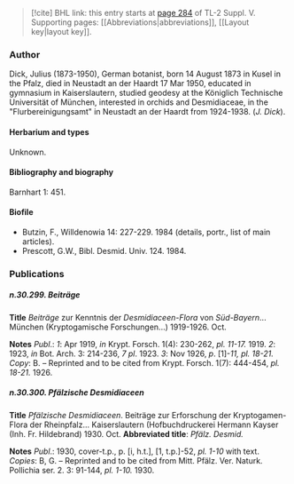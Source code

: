 > [!cite] BHL link: this entry starts at [page 284](https://www.biodiversitylibrary.org/item/103833#page/296/mode/1up) of TL-2 Suppl. V.
> Supporting pages: [[Abbreviations|abbreviations]], [[Layout key|layout key]].

### Author

Dick, Julius (1873-1950), German botanist, born 14 August 1873 in Kusel in the Pfalz, died in Neustadt an der Haardt 17 Mar 1950, educated in gymnasium in Kaiserslautern, studied geodesy at the Königlich Technische Universität of München, interested in orchids and Desmidiaceae, in the "Flurbereinigungsamt" in Neustadt an der Haardt from 1924-1938. (*J. Dick*).

#### Herbarium and types

Unknown.

#### Bibliography and biography

Barnhart 1: 451.

#### Biofile

- Butzin, F., Willdenowia 14: 227-229. 1984 (details, portr., list of main articles).
- Prescott, G.W., Bibl. Desmid. Univ. 124. 1984.

### Publications

##### n.30.299. Beiträge

**Title**
*Beiträge* zur Kenntnis der *Desmidiaceen-Flora* von *Süd-Bayern*... München (Kryptogamische Forschungen...) 1919-1926. Oct.

**Notes**
*Publ*.: *1*: Apr 1919, *in* Krypt. Forsch. 1(4): 230-262, *pl. 11-17.* 1919.
*2*: 1923, *in* Bot. Arch. 3: 214-236, *7 pl*. 1923.
*3*: Nov 1926, *p*. \[1\]-*11, pl. 18-21. Copy*: B. – Reprinted and to be cited from Krypt. Forsch. 1(7): 444-454, *pl. 18-21.* 1926.

##### n.30.300. Pfälzische Desmidiaceen

**Title**
*Pfälzische Desmidiaceen*. Beiträge zur Erforschung der Kryptogamen-Flora der Rheinpfalz... Kaiserslautern (Hofbuchdruckerei Hermann Kayser (Inh. Fr. Hildebrand) 1930. Oct.
**Abbreviated title**: *Pfälz. Desmid.*

**Notes**
*Publ*.: 1930, cover-t.p., p. \[i, h.t.\], \[1, t.p.\]-52, *pl. 1-10* with text. *Copies*: B, G. – Reprinted and to be cited from Mitt. Pfälz. Ver. Naturk. Pollichia ser. 2. 3: 91-144, *pl. 1-10.* 1930.

